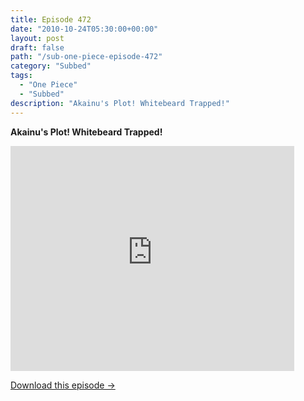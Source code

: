 ```yaml
---
title: Episode 472
date: "2010-10-24T05:30:00+00:00"
layout: post
draft: false
path: "/sub-one-piece-episode-472"
category: "Subbed"
tags:
  - "One Piece"
  - "Subbed"
description: "Akainu's Plot! Whitebeard Trapped!"
---
```


**Akainu's Plot! Whitebeard Trapped!**

<iframe width="640" height="360" src="https://www.rapidvideo.com/e/G5ZQ8IF5VK" frameborder="0" marginwidth=0 marginheight=0 scrolling=no allowfullscreen style="max-width:90%;"></iframe>

<a href="http://ouo.io/qs/eCodkFEQ?s=https://www.rapidvideo.com/d/G5ZQ8IF5VK" class="styled_a">Download this episode →</a>

